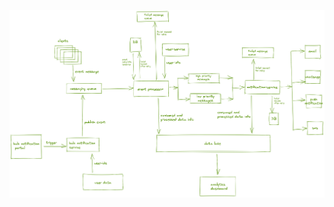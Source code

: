 ![Image](https://github.com/impradeeparya/system-design/blob/main/notification-service/notification-service.png)

